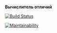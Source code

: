 **Вычислитель отличий**

[![Build Status](https://travis-ci.org/MityaDementiy/project-lvl2-s487.svg?branch=master)](https://travis-ci.org/MityaDementiy/project-lvl2-s487)

[![Maintainability](https://api.codeclimate.com/v1/badges/7bbef321bddbe31911d2/maintainability)](https://codeclimate.com/github/MityaDementiy/project-lvl2-s487/maintainability)